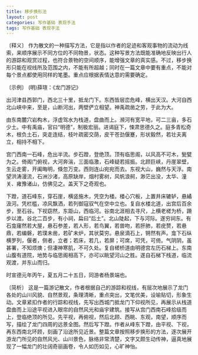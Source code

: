 ```yaml
---
title: 移步换形法
layout: post
categories: 写作基础 表现手法
tags: 写作基础 表现手法
---
```


〔释义〕 作为散文的一种描写方法，它是指以作者的足迹和客观事物的流动为线索，来顺序展示不同方位的不同物景，状态。这种写景方法既能准确地反映出行人的游踪和观赏过程，也符合景物的空间顺序，能增强文章的真实感。不过，移步换形只能在视线所及范围之内，不能有所超越；同时在一篇文章中要有重点，不能对每个景点都使用同样的笔墨。重点应根据表情达意的需要确定。

〔示例〕 (明)薛瑄：《龙门游记》

出河津县西郭门，西北三十里，抵龙门下。东西皆层峦危峰，横出天汉。大河自西北山峡中来，至是，山断河出，两壁俨立相望。神禹疏凿之劳，于此为大。

由东南麓穴岩构木，浮虚驾水为栈道，盘曲而上。濒河有宽平地，可二三亩，多石少土。中有禹庙，官曰“明德”，制极宏丽。进谒庭下，悚肃思德久之。庭多青松奇木，根负土石，突走连结，枝叶疏密交荫，皮干苍劲偃蹇，形状毅然，若壮夫离立，相持不相下。

宫门西南一石峰，危出半流。步石蹬，登绝顶。顶有临思阁，以风高不可木，甃甓为之。倚阁门俯视，大河奔湍，三面临激，石峰疑若摇振。北顾巨峡，丹崖翠壁，生云走雾，开阖晦明，倏忽万变。西则连山宛宛而去。东视大山，巍然与天浮。南望洪涛漫流，石洲沙渚，高原缺岸，烟村雾树，风帆浪舸，渺茫出没，太华、潼关、雍豫诸山，仿佛见之。盖天下之奇观也。

下蹬，道石峰东，穿石崖，横竖施木，凭空为楼。楼心穴板，上置井床辘轳，悬繘汲河。凭栏槛，凉风飘洒，若列御寇驭气在空中立也。复自水楼北道，出宫后百余步，至石谷。下视窈然，东距山，西临河。谷南北涯相去寻尺，上横老槎为桥，蹐步以渡。谷北二百步，有小祠，扁曰“后土”。北山陡起，下与河际。遂穷祠东。有石龛窿然若大屋，悬石参差，若人形，若鸟翼，若兽吻，若肝肺，若疣赘，若悬鼎，若编磐，若璞未凿，若矿未炉，其状莫穷。悬泉滴石上，锵然有声。龛下石纵横罗列，偃者，侧者，立者；若床，若几，若屏；可席，可凭，可倚。气阴阴，虽甚署，不知烦燠；但凄神寒肌，不可久处。复自槎桥道由明德宫左历石梯上。东南山腹有道院，地势与临思阁相高下，亦可以眺望河山之胜。遂自石梯下栈道，临流观渡，并东山而归。

时宣德元年丙午，夏五月二十五日，同游者杨景端也。

〔简析〕 这是一篇游记散文，作者根据自己的游踪和视线，有层次地展示了龙门各处的山川风貌、自然景观，条理清晰，重点突出，文笔优美，设喻贴切，形象生动。文章紧扣作者的行踪和视线，先写出西城门抵龙门下仰视所见，再展示从栈道盘曲而上沿途平视进入眼帘的自然风光和庙宇建筑。接写从宫门西南石峰拾级而上，登临绝顶的所见。先平视，再俯视，然后北顾、西眺、东观，南望，顺序而写，描绘了龙门四周的远景全图。然后写下蹬。作者从峰东下蹬，由平视、下视，再东西南北环顾，刻画了沿途所见近景。整篇文章按照移步换形的方法，逐次展开游龙门所见的自然风光、山川景色，脉络非常清楚，文字又颇生动传神，逼真地展现了一幅龙门的壮阔奇丽画卷，令人如历如见，心旷神怡。 